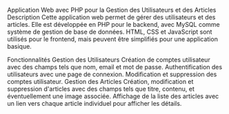 Application Web  avec PHP pour la Gestion des Utilisateurs et des Articles
Description
Cette application web permet de gérer des utilisateurs et des articles. Elle est développée en PHP pour le backend, avec MySQL comme système de gestion de base de données. HTML, CSS et JavaScript sont utilisés pour le frontend, mais peuvent être simplifiés pour une application basique.

Fonctionnalités
Gestion des Utilisateurs
Création de comptes utilisateur avec des champs tels que nom, email et mot de passe.
Authentification des utilisateurs avec une page de connexion.
Modification et suppression des comptes utilisateur.
Gestion des Articles
Création, modification et suppression d'articles avec des champs tels que titre, contenu, et éventuellement une image associée.
Affichage de la liste des articles avec un lien vers chaque article individuel pour afficher les détails.
